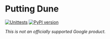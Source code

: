 # Putting Dune

[![Unittests](https://github.com/google/putting-dune/actions/workflows/pytest_and_autopublish.yml/badge.svg)](https://github.com/google/putting-dune/actions/workflows/pytest_and_autopublish.yml)
[![PyPI version](https://badge.fury.io/py/putting_dune.svg)](https://badge.fury.io/py/putting_dune)

*This is not an officially supported Google product.*
